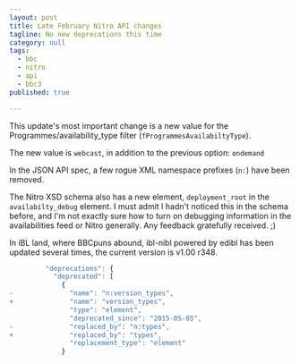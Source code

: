 ```yaml
---
layout: post
title: Late February Nitro API changes
tagline: No new deprecations this time
category: null
tags:
  - bbc
  - nitro
  - api
  - bbc3
published: true

---
```

This update's most important change is a new value for the Programmes/availability_type filter (`fProgrammesAvailabiltyType`).

The new value is `webcast`, in addition to the previous option: `ondemand`

In the JSON API spec, a few rogue XML namespace prefixes (`n:`) have been removed.

The Nitro XSD schema also has a new element, `deployment_root` in the `availabilty_debug` element. I must admit I hadn't noticed this in the schema before, and I'm not exactly sure how to turn on debugging information in the availabilities feed or Nitro generally. Any feedback gratefully received. ;)

In iBL land, where BBCpuns abound, ibl-nibl powered by edibl has been updated several times, the current version is v1.00 r348.

```javascript
         "deprecations": {
           "deprecated": [
             {
-              "name": "n:version_types",
+              "name": "version_types",
               "type": "element",
               "deprecated_since": "2015-05-05",
-              "replaced_by": "n:types",
+              "replaced_by": "types",
               "replacement_type": "element"
             }
```